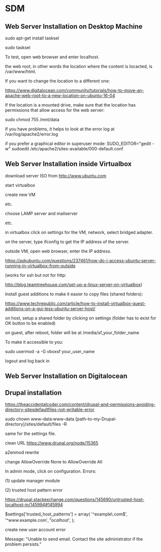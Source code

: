 # SDM



<h2>Web Server Installation on Desktop Machine</h2>

sudo apt-get install tasksel

sudo tasksel

To test, open web browser and enter localhost.

the web root, in other words the location where the content is locacted, is /var/www/html.

If you want to change the location to a different one:

https://www.digitalocean.com/community/tutorials/how-to-move-an-apache-web-root-to-a-new-location-on-ubuntu-16-04

If the location is a mounted drive, make sure that the location has permissions that allow access for the web server:

sudo chmod 755 /mnt/data

If you have problems, it helps to look at the error log at /var/log/apache2/error.log

if you prefer a graphical editor in superuser mode:
SUDO_EDITOR="gedit -w" sudoedit /etc/apache2/sites-available/000-default.conf 


<h2>Web Server Installation inside Virtualbox</h2>

download server ISO from http://www.ubuntu.com

start virtualbox

create new VM

etc.

choose LAMP server and mailserver

etc.

in virtualbox click on settings for the VM, network, select bridged adapter.

on the server, type ifconfig to get the IP address of the server.

outside VM, open web browser, enter the IP address.

https://askubuntu.com/questions/237461/how-do-i-access-ubuntu-server-running-in-virtualbox-from-outside


(works for ssh but not for http:

http://blog.teamtreehouse.com/set-up-a-linux-server-on-virtualbox)

Install guest additions to make it easier to copy files (shared folders):

https://www.techrepublic.com/article/how-to-install-virtualbox-guest-additions-on-a-gui-less-ubuntu-server-host/

on host, setup a shared folder by clicking on settings (folder has to exist for OK button to be enabled) 

on guest, after reboot, folder will be at /media/sf_your_folder_name

To make it accessible to you: 

sudo usermod -a -G vboxsf your_user_name

logout and log back in


<h2>Web Server Installation on Digitalocean</h2>






<h2>Drupal installation</h2>




https://theaccidentalcoder.com/content/drupal-and-permissions-avoiding-directory-sitesdefaultfiles-not-writable-error

sudo chown www-data:www-data [path-to-my-Drupal-directory]/sites/default/files -R

same for the settings file.

clean URL
https://www.drupal.org/node/15365

a2enmod rewrite

change AllowOverride None to AllowOverride All


In admin mode, click on configuration.
Errors:

(1) update manager module

(2) trusted host pattern error

https://drupal.stackexchange.com/questions/145690/untrusted-host-localhost-in/145994#145994

$settings['trusted_host_patterns'] = array(
  '^example\.com$',
  '^www\.example\.com$',
  '^localhost$',
);




create new user account error

Message: "Unable to send email. Contact the site administrator if the problem persists."








